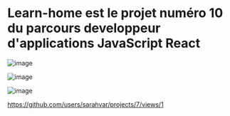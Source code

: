 # Learn-home est le projet numéro 10 du parcours developpeur d'applications JavaScript React 

![image](https://github.com/sarahvar/Learn-home/assets/100738177/d054ef5a-17d6-4c24-9210-c788a64b6217)


![image](https://github.com/sarahvar/Learn-home/assets/100738177/8598108c-cf85-4f80-a48e-2d8f8fffcfc6)


![image](https://github.com/sarahvar/Learn-home/assets/100738177/ffde223f-aec6-4038-8710-eacf388ca985)



https://github.com/users/sarahvar/projects/7/views/1
